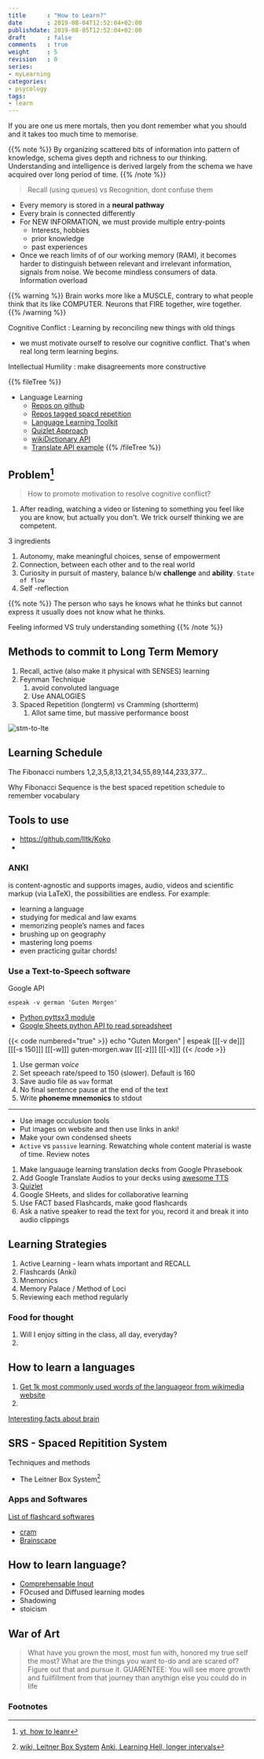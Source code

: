 ```yaml
---
title      : "How to Learn?"
date       : 2019-08-04T12:52:04+02:00
publishdate: 2019-08-05T12:52:04+02:00
draft      : false
comments   : true
weight     : 5
revision   : 0
series:
- myLearning
categories:
- psycology
tags:
- learn
---
```


If you are one us mere mortals, then you dont remember what you should and it takes too much time to memorise.

{{% note %}}
By organizing scattered bits of information into pattern of knowledge, schema gives
depth and richness to our thinking.
Understanding and intelligence is derived largely from the schema we have acquired
over long period of time.
{{% /note %}}

> Recall (using queues) vs Recognition, dont confuse them
<!-- more -->

* Every memory is stored in a **neural pathway**
* Every brain is connected differently
* For NEW INFORMATION, we must provide multiple entry-points
  * Interests, hobbies
  * prior knowledge
  * past experiences
* Once we reach limits of of our working memory (RAM), it becomes harder to distinguish between relevant
  and irrelevant information, signals from noise. We become mindless consumers of data. Information overload

{{% warning %}}
Brain works more like a MUSCLE, contrary to what people think that its like COMPUTER.
Neurons that FIRE together, wire together.
{{% /warning %}}

Cognitive Conflict
: Learning by reconciling new things with old things
* we must motivate ourself to resolve our cognitive conflict. That's when real long term learning begins.

Intellectual Humility
: make disagreements more constructive

{{% fileTree %}}
* Language Learning
  * [Repos on github](https://github.com/topics/language-learning)
  * [Repos tagged spacd repetition](https://github.com/topics/spaced-repetition)
  * [Language Learning Toolkit](https://github.com/lltk/lltk)
  * [Quizlet Approach](https://medium.com/tech-quizlet/spaced-repetition-for-all-cognitive-science-meets-big-data-in-a-procrastinating-world-59e4d2c8ede1)
  * [wikiDictionary API](https://en.wiktionary.org/w/api.php)
  * [Translate API example](https://www.chlehr.com/blog/2019-05-01-build-your-own-translator-with-vue/)
{{% /fileTree %}}

## Problem[^1]

> How to promote motivation to resolve cognitive conflict?

1. After reading, watching a video or listening to something you feel like you are know, but actually you don't. We trick ourself thinking we are competent.

3 ingredients

1. Autonomy, make meaningful choices, sense of empowerment
2. Connection, between each other and to the real world
3. Curiosity in pursuit of mastery, balance b/w **challenge** and **ability**. `State of flow`
4. Self -reflection

{{% note %}}
The person who says he knows what he thinks but cannot express it usually does not know what he thinks.

Feeling informed VS truly understanding something
{{% /note %}}

## Methods to commit to Long Term Memory

1. Recall, active (also make it physical with SENSES) learning
2. Feynman Technique
   1. avoid convoluted language
   2. Use ANALOGIES
3. Spaced Repetition (longterm) vs Cramming (shortterm)
   1. Allot same time, but massive performance boost

![stm-to-lte](stm-to-lte.png)

## Learning Schedule

The Fibonacci numbers 1,2,3,5,8,13,21,34,55,89,144,233,377…

Why Fibonacci Sequence is the best spaced repetition schedule to remember vocabulary

## Tools to use

* https://github.com/lltk/Koko
*


### ANKI

is content-agnostic and supports images, audio, videos and scientific markup (via LaTeX), the possibilities are endless. For example:

* learning a language
* studying for medical and law exams
* memorizing people’s names and faces
* brushing up on geography
* mastering long poems
* even practicing guitar chords!

### Use a Text-to-Speech software

Google API

```
espeak -v german 'Guten Morgen'
```
* [Python pyttsx3 module](https://pypi.org/project/pyttsx3/)
* [Google Sheets python API to read spreadsheet](https://developers.google.com/sheets/api/quickstart/python)

{{< code numbered="true" >}}
echo "Guten Morgen" | espeak [[[-v de]]] [[[-s 150]]] [[[-w]]] guten-morgen.wav [[[-z]]] [[[-x]]]
{{< /code >}}

1. Use german $voice$
2. Set speeach rate/speed to 150 (slower). Default is 160
3. Save audio file as `wav` format
4. No final sentence pause at the end of the text
5. Write **phoneme mnemonics** to stdout


---

* Use image occulusion tools
* Put images on website and then use links in anki!
* Make your own condensed sheets
* `Active` vs `passive` learning. Rewatching whole content material is waste of time. Review notes
1. Make languauge learning translation decks from Google Phrasebook
2. Add Google Translate Audios to your decks using [awesome TTS](https://ankiweb.net/shared/info/301952613)
3. [Quizlet](https://quizlet.com/)
4. Google SHeets, and slides for collaborative learning
5. Use FACT based Flashcards, make good flashcards
6. Ask a native speaker to read the text for you, record it and break it into audio clippings

## Learning Strategies

1. Active Learning - learn whats important and RECALL
2. Flashcards (Anki)
3. Mnemonics
4. Memory Palace / Method of Loci
5. Reviewing each method regularly

### Food for thought

1. Will I enjoy sitting in the class, all day, everyday?
2.

## How to learn a languages

1. [Get 1k most commonly used words of the language](https://1000mostcommonwords.com/1000-most-common-german-words/)[or from wikimedia website](https://en.wiktionary.org/wiki/Wiktionary:Frequency_lists#German)
2.

[Interesting facts about brain](https://faculty.washington.edu/chudler/ffacts.html)

## SRS - Spaced Repitition System

Techniques and methods

+ The Leitner Box System[^2]

### Apps and Softwares

[List of flashcard softwares](https://en.wikipedia.org/wiki/List_of_flashcard_software)

+ [cram](https://www.cram.com/)
+ [Brainscape](https://www.brainscape.com)

## How to learn language?

* [Comprehensable Input](https://youtu.be/fnUc_W3xE1w)
* FOcused and Diffused learning modes
* Shadowing
* stoicism

## War of Art

> What have you grown the most, most fun with, honored my true self the most?
What are the things you want to-do and are scared of?
Figure out that and pursue it.
GUARENTEE: You will see more growth and fuilfillment from that journey than anythign else you could do in life


### Footnotes

[^1]: [yt, how to leanr](https://youtu.be/V-UvSKe8jW4)
[^2]: [wiki, Leitner Box System](https://en.wikipedia.org/wiki/Leitner_system)
[Anki, Learning Hell, longer intervals](https://youtu.be/1XaJjbCSXT0)
